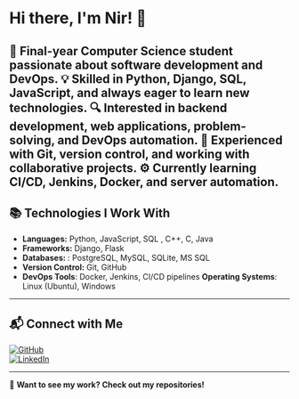 # Hi there, I'm Nir! 👋

🚀 Final-year Computer Science student passionate about software development and DevOps.
💡 Skilled in Python, Django, SQL, JavaScript, and always eager to learn new technologies.
🔍 Interested in backend development, web applications, problem-solving, and DevOps automation.
📂 Experienced with Git, version control, and working with collaborative projects.
⚙️ Currently learning CI/CD, Jenkins, Docker, and server automation.
---

## 📚 Technologies I Work With  
- **Languages:** Python, JavaScript, SQL , C++, C, Java 
- **Frameworks:** Django, Flask  
- **Databases:** : PostgreSQL, MySQL, SQLite, MS SQL 
- **Version Control:** Git, GitHub  
- **DevOps Tools**: Docker, Jenkins, CI/CD pipelines
   **Operating Systems**: Linux (Ubuntu), Windows
---

## 📬 Connect with Me  
[![GitHub](https://img.shields.io/badge/GitHub-%2312100E.svg?style=for-the-badge&logo=github&logoColor=white)](https://github.com/Nir41415533)  
[![LinkedIn](https://img.shields.io/badge/LinkedIn-blue?style=for-the-badge&logo=linkedin&logoColor=white)](https://www.linkedin.com/in/python-fighter/)

---

📌 **Want to see my work? Check out my repositories!**  

